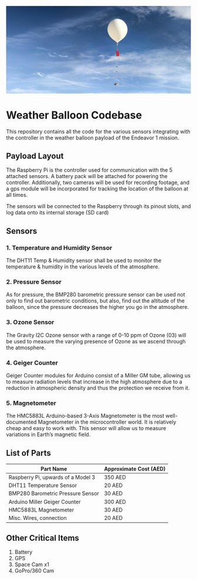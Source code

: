 <img src="weather-balloon.jpg"/>

# Weather Balloon Codebase
This repository contains all the code for the various sensors integrating with the controller in the weather balloon payload of the Endeavor 1 mission.

## Payload Layout
The Raspberry Pi is the controller used for communication with the 5 attached sensors. A battery pack will be attached for powering the controller. Additionally, two cameras will be used for recording footage, and a gps module will be incorporated for tracking the location of the balloon at all times.

The sensors will be connected to the Raspberry through its pinout slots, and log data onto its internal storage (SD card)

## Sensors

### 1. Temperature and Humidity Sensor
The DHT11 Temp & Humidity sensor shall be used to monitor the temperature & humidity in the various levels of the atmosphere.

### 2. Pressure Sensor
As for pressure, the BMP280 barometric pressure sensor can be used not only to find out barometric conditions, but also, find out the altitude of the balloon, since the pressure decreases the higher you go in the atmosphere.

### 3. Ozone Sensor
The Gravity I2C Ozone sensor with a range of 0-10 ppm of Ozone (03) will be used to measure the varying presence of Ozone as we ascend through the atmosphere.

### 4. Geiger Counter
Geiger Counter modules for Arduino consist of a Miller GM tube, allowing us to measure radiation levels that increase in the high atmosphere due to a reduction in atmospheric density and thus the protection we receive from it.

### 5. Magnetometer
The HMC5883L Arduino-based 3-Axis Magnetometer is the most well-documented Magnetometer in the microcontroller world. It is relatively cheap and easy to work with. This sensor will allow us to measure variations in Earth’s magnetic field. 

## List of Parts

| Part Name | Approximate Cost (AED) |
| --------- | ---------------- |
| Raspberry Pi, upwards of a Model 3 | 350 AED |
| DHT11 Temperature Sensor | 20 AED |
| BMP280 Barometric Pressure Sensor | 30 AED |
| Arduino Miller Geiger Counter | 300 AED |
| HMC5883L Magnetometer  | 30 AED |
| Misc. Wires, connection | 20 AED |

## Other Critical Items
1. Battery
2. GPS
3. Space Cam x1
4. GoPro/360 Cam
